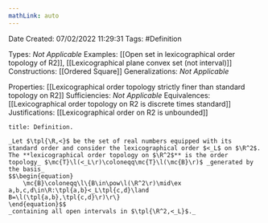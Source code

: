 ```yaml
---
mathLink: auto
---
```


<div class="topSpace"></div>

Date Created: 07/02/2022 11:29:31
Tags: #Definition

Types: _Not Applicable_
Examples: [[Open set in lexicographical order topology of R2]], [[Lexicographical plane convex set (not interval)]]
Constructions: [[Ordered Square]]
Generalizations: _Not Applicable_

Properties: [[Lexicographical order topology strictly finer than standard topology on R2]]
Sufficiencies: _Not Applicable_
Equivalences: [[Lexicographical order topology on R2 is discrete times standard]]
Justifications: [[Lexicographical order on R2 is unbounded]]

``` ad-Definition
title: Definition.

_Let $\tpl{\R,<}$ be the set of real numbers equipped with its standard order and consider the lexicographical order $<_L$ on $\R^2$. The **lexicographical order topology on $\R^2$** is the order topology_ $\mc{T}\l(<_L\r)\coloneqq\mc{T}\l(\mc{B}\r)$ _generated by the basis_
$$\begin{equation}
    \mc{B}\coloneqq\l\{B\in\pow\l(\R^2\r)\mid\ex a,b,c,d\in\R:\tpl{a,b}<_L\tpl{c,d}\land B=\l(\tpl{a,b},\tpl{c,d}\r)\r\}
\end{equation}$$
_containing all open intervals in $\tpl{\R^2,<_L}$._

```
